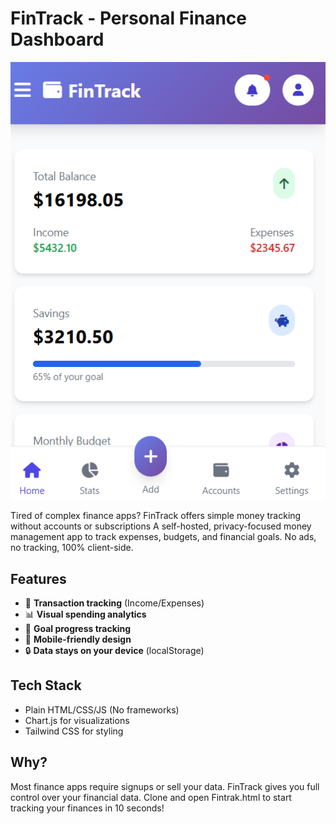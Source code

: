 # FinTrack - Personal Finance Dashboard

![Demo Screenshot](/UI.png)

Tired of complex finance apps? FinTrack offers simple money tracking without accounts or subscriptions
A self-hosted, privacy-focused money management app to track expenses, budgets, and financial goals.
No ads, no tracking, 100% client-side.

## Features
- 💸 **Transaction tracking** (Income/Expenses)
- 📊 **Visual spending analytics**
- 🎯 **Goal progress tracking**
- 📱 **Mobile-friendly design**
- 🔒 **Data stays on your device** (localStorage)



## Tech Stack
- Plain HTML/CSS/JS (No frameworks)
- Chart.js for visualizations
- Tailwind CSS for styling

## Why?
Most finance apps require signups or sell your data. FinTrack gives you full control over your financial data.
Clone and open Fintrak.html to start tracking your finances in 10 seconds!
